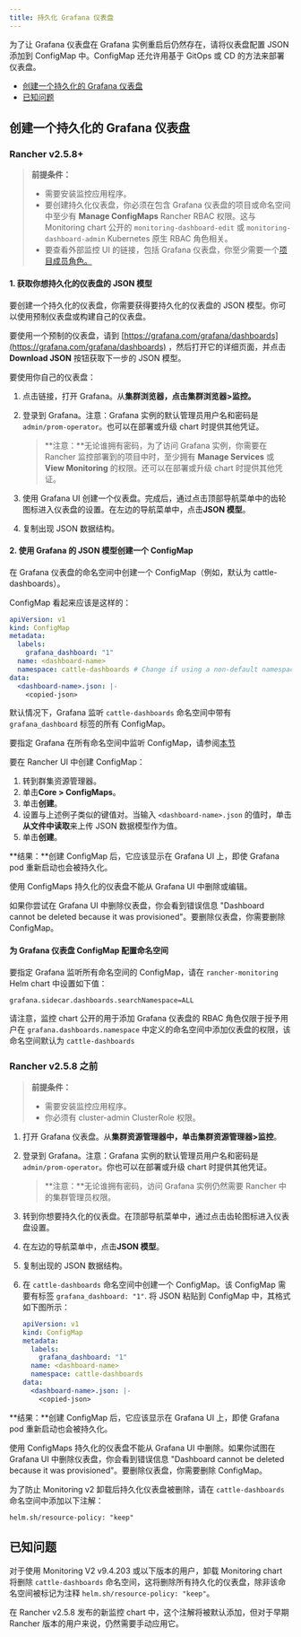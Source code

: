 ```yaml
---
title: 持久化 Grafana 仪表盘
---
```


为了让 Grafana 仪表盘在 Grafana 实例重启后仍然存在，请将仪表盘配置 JSON 添加到 ConfigMap 中。ConfigMap 还允许用基于 GitOps 或 CD 的方法来部署仪表盘。

- [创建一个持久化的 Grafana 仪表盘](#创建一个持久化的-grafana-仪表盘)
- [已知问题](#已知问题)

## 创建一个持久化的 Grafana 仪表盘

### Rancher v2.5.8+

> **前提条件：**
>
> - 需要安装监控应用程序。
> - 要创建持久化仪表盘，你必须在包含 Grafana 仪表盘的项目或命名空间中至少有 **Manage ConfigMaps** Rancher RBAC 权限。这与 Monitoring chart 公开的 `monitoring-dashboard-edit` 或 `monitoring-dashboard-admin` Kubernetes 原生 RBAC 角色相关。
> - 要查看外部监控 UI 的链接，包括 Grafana 仪表盘，你至少需要一个[项目成员角色。](/docs/rancher2.5/monitoring-alerting/rbac/_index#具有基于-rancher-cluster-manager-的权限的用户)

#### 1. 获取你想持久化的仪表盘的 JSON 模型

要创建一个持久化的仪表盘，你需要获得要持久化的仪表盘的 JSON 模型。你可以使用预制仪表盘或构建自己的仪表盘。

要使用一个预制的仪表盘，请到 [https://grafana.com/grafana/dashboards](https://grafana.com/grafana/dashboards) ，然后打开它的详细页面，并点击 **Download JSON** 按钮获取下一步的 JSON 模型。

要使用你自己的仪表盘：

1. 点击链接，打开 Grafana。从**集群浏览器，**点击**集群浏览器>监控。**
1. 登录到 Grafana。注意：Grafana 实例的默认管理员用户名和密码是 `admin/prom-operator`。也可以在部署或升级 chart 时提供其他凭证。

   > **注意：**无论谁拥有密码，为了访问 Grafana 实例，你需要在 Rancher 监控部署到的项目中时，至少拥有 **Manage Services** 或 **View Monitoring** 的权限。还可以在部署或升级 chart 时提供其他凭证。

1. 使用 Grafana UI 创建一个仪表盘。完成后，通过点击顶部导航菜单中的齿轮图标进入仪表盘的设置。在左边的导航菜单中，点击**JSON 模型**。
1. 复制出现 JSON 数据结构。

#### 2. 使用 Grafana 的 JSON 模型创建一个 ConfigMap

在 Grafana 仪表盘的命名空间中创建一个 ConfigMap（例如，默认为 cattle-dashboards）。

ConfigMap 看起来应该是这样的：

```yaml
apiVersion: v1
kind: ConfigMap
metadata:
  labels:
    grafana_dashboard: "1"
  name: <dashboard-name>
  namespace: cattle-dashboards # Change if using a non-default namespace
data:
  <dashboard-name>.json: |-
    <copied-json>
```

默认情况下，Grafana 监听 `cattle-dashboards` 命名空间中带有 `grafana_dashboard` 标签的所有 ConfigMap。

要指定 Grafana 在所有命名空间中监听 ConfigMap，请参阅[本节](#为-grafana-仪表盘-configmap-配置命名空间)

要在 Rancher UI 中创建 ConfigMap：

1. 转到群集资源管理器。
1. 单击**Core > ConfigMaps**。
1. 单击**创建**。
1. 设置与上述例子类似的键值对。当输入 `<dashboard-name>.json` 的值时，单击**从文件中读取**来上传 JSON 数据模型作为值。
1. 单击**创建**。

**结果：**创建 ConfigMap 后，它应该显示在 Grafana UI 上，即使 Grafana pod 重新启动也会被持久化。

使用 ConfigMaps 持久化的仪表盘不能从 Grafana UI 中删除或编辑。

如果你尝试在 Grafana UI 中删除仪表盘，你会看到错误信息 "Dashboard cannot be deleted because it was provisioned"。要删除仪表盘，你需要删除 ConfigMap。

#### 为 Grafana 仪表盘 ConfigMap 配置命名空间

要指定 Grafana 监听所有命名空间的 ConfigMap，请在 `rancher-monitoring` Helm chart 中设置如下值：

```
grafana.sidecar.dashboards.searchNamespace=ALL
```

请注意，监控 chart 公开的用于添加 Grafana 仪表盘的 RBAC 角色仅限于授予用户在 `grafana.dashboards.namespace` 中定义的命名空间中添加仪表盘的权限，该命名空间默认为 `cattle-dashboards`

### Rancher v2.5.8 之前

> **前提条件：**
>
> - 需要安装监控应用程序。
> - 你必须有 cluster-admin ClusterRole 权限。

1. 打开 Grafana 仪表盘。从**集群资源管理器中，**单击**集群资源管理器>监控**。
1. 登录到 Grafana。注意：Grafana 实例的默认管理员用户名和密码是 `admin/prom-operator`。你也可以在部署或升级 chart 时提供其他凭证。

   > **注意：**无论谁拥有密码，访问 Grafana 实例仍然需要 Rancher 中的集群管理员权限。

1. 转到你想要持久化的仪表盘。在顶部导航菜单中，通过点击齿轮图标进入仪表盘设置。
1. 在左边的导航菜单中，点击**JSON 模型**。
1. 复制出现的 JSON 数据结构。
1. 在 `cattle-dashboards` 命名空间中创建一个 ConfigMap。该 ConfigMap 需要有标签 `grafana_dashboard: "1"`. 将 JSON 粘贴到 ConfigMap 中，其格式如下图所示：
   ```yaml
   apiVersion: v1
   kind: ConfigMap
   metadata:
     labels:
       grafana_dashboard: "1"
     name: <dashboard-name>
     namespace: cattle-dashboards
   data:
     <dashboard-name>.json: |-
       <copied-json>
   ```

**结果：**创建 ConfigMap 后，它应该显示在 Grafana UI 上，即使 Grafana pod 重新启动也会被持久化。

使用 ConfigMaps 持久化的仪表盘不能从 Grafana UI 中删除。如果你试图在 Grafana UI 中删除仪表盘，你会看到错误信息 "Dashboard cannot be deleted because it was provisioned"。要删除仪表盘，你需要删除 ConfigMap。

为了防止 Monitoring v2 卸载后持久化仪表盘被删除，请在 `cattle-dashboards` 命名空间中添加以下注解：

```
helm.sh/resource-policy: "keep"
```

## 已知问题

对于使用 Monitoring V2 v9.4.203 或以下版本的用户，卸载 Monitoring chart 将删除 `cattle-dashboards` 命名空间，这将删除所有持久化的仪表盘，除非该命名空间被标记为注释 `helm.sh/resource-policy: "keep"`。

在 Rancher v2.5.8 发布的新监控 chart 中，这个注解将被默认添加，但对于早期 Rancher 版本的用户来说，仍然需要手动应用它。
